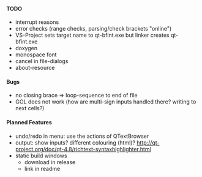 #### TODO
- interrupt reasons
- error checks (range checks, parsing/check brackets "online")
- VS-Project sets target name to qt-bfint<version>.exe but linker creates qt-bfint.exe
- doxygen
- monospace font
- cancel in file-dialogs
- about-resource


#### Bugs
- no closing brace => loop-sequence to end of file
- GOL does not work (how are multi-sign inputs handled there? writing to next cells?)

#### Planned Features
- undo/redo in menu: use the actions of QTextBrowser
- output: show inputs? different colouring (html)? http://qt-project.org/doc/qt-4.8/richtext-syntaxhighlighter.html
- static build windows
  * download in release
  * link in readme
